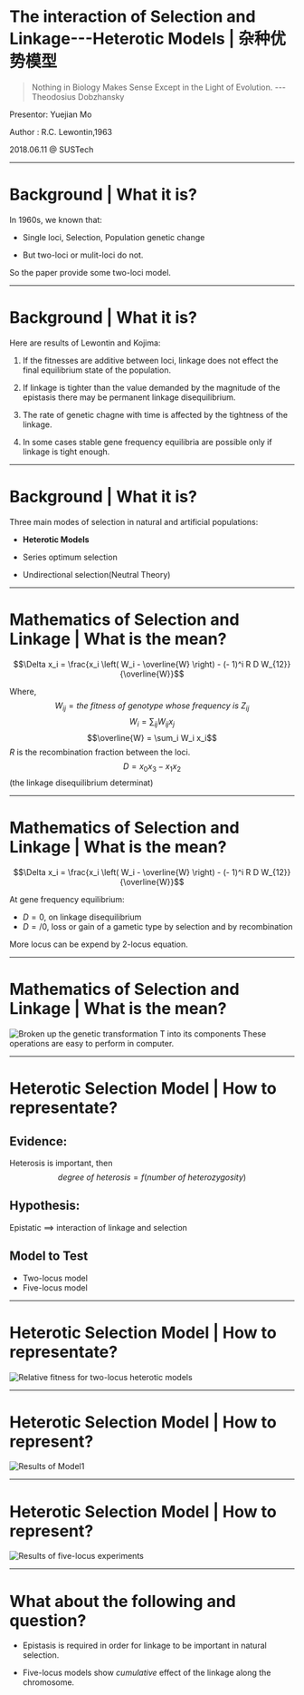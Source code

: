 # The interaction of Selection and Linkage---Heterotic Models | 杂种优势模型


> Nothing in Biology Makes Sense Except in the Light of Evolution.
--- Theodosius Dobzhansky


Presentor: Yuejian Mo

Author   : R.C. Lewontin,1963

2018.06.11 @ SUSTech


----

# Background | What it is?

In 1960s, we known that:

- Single loci, Selection, Population genetic change

- But two-loci or mulit-loci do not.

So the paper provide some two-loci model.


---

# Background | What it is?
Here are results of Lewontin and Kojima:

1. If the fitnesses are additive between loci, linkage does not effect the 
final equilibrium state of the population. 

2. If linkage is tighter than the value demanded by the magnitude of the
epistasis there may be permanent linkage disequilibrium. 

3. The rate of genetic chagne with time is affected by the tightness of the 
linkage. 

4. In some cases stable gene frequency equilibria are possible only if linkage 
is tight enough.


---

# Background | What it is?
Three main modes of selection in natural and artificial populations:

+ **Heterotic Models**

+ Series optimum selection

+ Undirectional selection(Neutral Theory)

---

# Mathematics of Selection and Linkage | What is the mean?
$$\Delta x_i = \frac{x_i \left( W_i - \overline{W} \right) - (- 1)^i R D
W_{12}}{\overline{W}}$$

Where, 
$$W_{ij}= the\ fitness\ of\ genotype\ whose\ frequency\ is\ Z_{ij}$$
$$W_i = \sum_{i j} W_{i j} x_j$$
$$\overline{W} = \sum_i W_i x_i$$
$R$ is the recombination fraction between the loci.
$$D=x_0x_3-x_1x_2$$(the linkage disequilibrium determinat)


---

# Mathematics of Selection and Linkage | What is the mean?
$$\Delta x_i = \frac{x_i \left( W_i - \overline{W} \right) - (- 1)^i R D
W_{12}}{\overline{W}}$$

At gene frequency equilibrium:
- $D=0$, on linkage disequilibrium
- $D=/0$, loss or gain of a gametic type by selection and by recombination

More locus can be expend by 2-locus equation.

---

# Mathematics of Selection and Linkage | What is the mean?
![Broken up the genetic transformation _T_ into its components](img/figure2.png)
These operations are easy to perform in computer.

---

# Heterotic Selection Model | How to representate? 
## Evidence:
Heterosis is important, then
$$degree\ of\ heterosis=f(number\ of\ heterozygosity)$$

## Hypothesis:
Epistatic
==>
interaction of linkage and selection

## Model to Test
- Two-locus model
- Five-locus model

---

# Heterotic Selection Model | How to representate? 
![Relative fitness for two-locus heterotic models](img/table3.png)


---

# Heterotic Selection Model | How to represent? 
![Results of Model1](img/table4.png)

---

# Heterotic Selection Model | How to represent? 
![Results of five-locus experiments](img/table10.png)


---

# What about the following and question?

- Epistasis is required in order for linkage to be important in natural selection.

- Five-locus models show _cumulative_ effect of the linkage along the chromosome.

